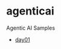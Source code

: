 # agenticai
Agentic AI Samples
- [day01]([https://github.com/anvvsharma/agenticai/blob/main/day01/README.md])
